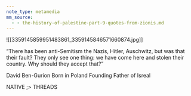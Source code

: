 ```yaml
---
note_type: metamedia
mm_source:
  - - the-history-of-palestine-part-9-quotes-from-zionis.md
---
```


![[3359145859951483861_3359145846571660874.jpg]]

“There has been anti-Semitism
the Nazis, Hitler, Auschwitz, but
was that their fault? They only
see one thing: we have come
here and stolen their country.
Why should they accept that?”

David Ben-Gurion
Born in Poland
Founding Father of Isreal

NATIVE ;> THREADS

